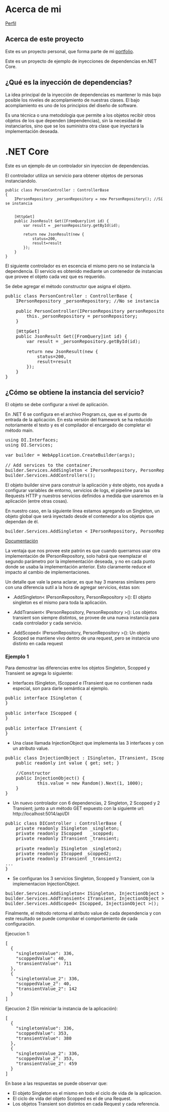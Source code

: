 # Acerca de mi 
[Perfil](https://github.com/pabloMoron/profile)

## Acerca de este proyecto
Este es un proyecto personal, que forma parte de mi [portfolio](https://github.com/pabloMoron/profile#portfolio-personal).


Este es un proyecto de ejemplo de inyecciones de dependencias en.NET Core.


## ¿Qué es la inyección de dependencias?

La idea principal de la inyección de dependencias es mantener lo más bajo posible los niveles de acomplamiento de nuestras clases. El bajo acomplamiento es uno de los principios del diseño de software. 

Es una técnica o una metodologia que permite a los objetos recibir otros objetos de los que dependen (dependencias), sin la necesidad de instanciarlos, sino que se los suministra otra clase que inyectará la implementación deseada.

# .NET Core

Este es un ejemplo de un controlador sin inyeccion de dependencias.

El controlador utiliza un servicio para obtener objetos de personas instanciandolo.

    public class PersonController : ControllerBase
    {
        IPersonRepository _personRepository = new PersonRepository(); //Sí se instancia
        

        [HttpGet]
        public JsonResult Get([FromQuery]int id) {
            var result = _personRepository.getById(id);

            return new JsonResult(new {
                status=200,
                result=result
            });
        }
    }

El siguiente controlador es en escencia el mismo pero no se instancia la dependencia. El servicio es obtenido mediante un contenedor de instancias que provee el objeto cada vez que es requerido.

Se debe agregar el método constructor que asigna el objeto.

<pre>
public class PersonController : ControllerBase {
    IPersonRepository _personRepository; //No se instancia
    
    public PersonController(IPersonRepository personRepository) {
        this._personRepository = personRepository;
    }

    [HttpGet]
    public JsonResult Get([FromQuery]int id) {
        var result = _personRepository.getById(id);

        return new JsonResult(new {
            status=200,
            result=result
        });
    }
}
</pre>

## ¿Cómo se obtiene la instancia del servicio?
El objeto se debe configurar a nivel de aplicación.

En .NET 6 se configura en el archivo Program.cs, que es el punto de entrada de la aplicación. En esta versión del framework se ha reducido notoriamente el texto y es el compilador el encargado de completar el método main.

<pre>
using DI.Interfaces;
using DI.Services;

var builder = WebApplication.CreateBuilder(args);

// Add services to the container.
builder.Services.AddSingleton < IPersonRepository, PersonRepository >();
builder.Services.AddControllers();
</pre>

El objeto builder sirve para construir la aplicación y éste objeto, nos ayuda a configurar variables de entorno, servicios de logs, el pipeline para las Requests HTTP y nuestros servicios definidos a medida que usaremos en la aplicación (entre otras cosas).

En nuestro caso, en la siguiente línea estamos agregando un Singleton, un objeto global que será inyectado desde el contenedor a los objetos que dependan de él.

<pre>
builder.Services.AddSingleton < IPersonRepository, PersonRepository >();
</pre>
[Documentación](https://docs.microsoft.com/en-us/dotnet/api/microsoft.extensions.dependencyinjection.servicecollectionserviceextensions.addsingleton?view=dotnet-plat-ext-6.0#microsoft-extensions-dependencyinjection-servicecollectionserviceextensions-addsingleton(microsoft-extensions-dependencyinjection-iservicecollection-system-type))

La ventaja que nos provee este patrón es que cuando querramos usar otra implementación de IPersonRepository, solo habrá que reemplazar el segundo parámetro por la implementación deseada, y no en cada punto donde se usaba la implementación anterior. Esto claramente reduce el impacto al cambio de implementaciones.

Un detalle que vale la pena aclarar, es que hay 3 maneras similares pero con una diferencia sutil a la hora de agregar servicios, éstas son:

- .AddSingleton< IPersonRepository, PersonRepository >():
El objeto singleton es el mismo para toda la aplicación.

- .AddTransient< IPersonRepository, PersonRepository >():
Los objetos transient son siempre distintos, se provee de una nueva instancia para cada controlador y cada servicio.

- .AddScoped< IPersonRepository, PersonRepository >(): Un objeto Scoped se mantiene vivo dentro de una request, pero se instancia uno distinto en cada request

### Ejemplo 1
Para demostrar las diferencias entre los objetos Singleton, Scopped y Transient se agrega lo siguiente:

- Interfaces ISingleton, IScopped e ITransient que no contienen nada especial, son para darle semántica al ejemplo.

<pre>
public interface ISingleton {
}

public interface IScopped {
}

public interface ITransient {
}
</pre>

- Una clase llamada InjectionObject que implementa las 3 interfaces y con un atributo value.

<pre>
public class InjectionObject : ISingleton, ITransient, IScopped {
    public readonly int value { get; set; }
    
    //Constructor
    public InjectionObject() {
            this.value = new Random().Next(1, 1000);
    }
}
</pre>

- Un nuevo controlador con 6 dependencias, 2 Singleton, 2 Scopped y 2 Transient; junto a un método GET expuesto con la siguiente url:
http://localhost:5014/api/DI

<pre>
public class DIController : ControllerBase {
    private readonly ISingleton _singleton;
    private readonly IScopped   _scopped;
    private readonly ITransient _transient;

    private readonly ISingleton _singleton2;
    private readonly IScopped _scopped2;
    private readonly ITransient _transient2;
...
}
</pre>

- Se configuran los 3 servicios Singleton, Scopped y Transient, con la implementacion InjectionObject.

<pre>
builder.Services.AddSingleton< ISingleton, InjectionObject >();
builder.Services.AddTransient< ITransient, InjectionObject >();
builder.Services.AddScoped< IScopped, InjectionObject >();
</pre>

Finalmente, el método retorna el atributo value de cada dependencia y con este resultado se puede comprobar el comportamiento de cada configuración.

Ejecucion 1:

<pre>
[
  {
    "singletonValue": 336,
    "scoppedValue": 40,
    "transientValue": 711
  },
  {
    "singletonValue_2": 336,
    "scoppedValue_2": 40,
    "transientValue_2": 142
  }
]
</pre>

Ejecucion 2 (Sin reiniciar la instancia de la aplicación):

<pre>
[
  {
    "singletonValue": 336,
    "scoppedValue": 353,
    "transientValue": 380
  },
  {
    "singletonValue_2": 336,
    "scoppedValue_2": 353,
    "transientValue_2": 459
  }
]
</pre>

En base a las respuestas se puede observar que:
- El objeto Singleton es el mismo en todo el ciclo de vida de la aplicacion.
- El ciclo de vida del objeto Scopped es el de una Request.
- Los objetos Transient son distintos en cada Request y cada referencia.

